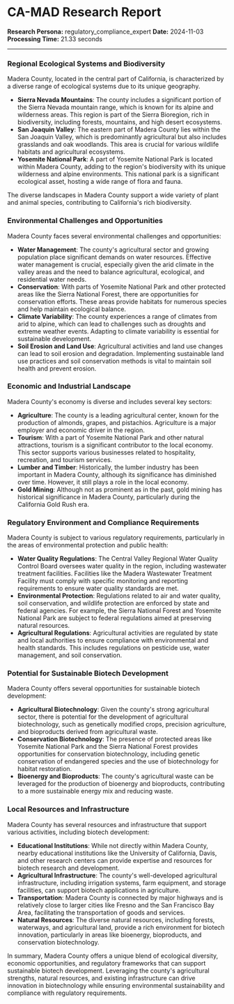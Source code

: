 # CA-MAD Research Report

**Research Persona:** regulatory_compliance_expert
**Date:** 2024-11-03
**Processing Time:** 21.33 seconds

---

### Regional Ecological Systems and Biodiversity

Madera County, located in the central part of California, is characterized by a diverse range of ecological systems due to its unique geography.

- **Sierra Nevada Mountains**: The county includes a significant portion of the Sierra Nevada mountain range, which is known for its alpine and wilderness areas. This region is part of the Sierra Bioregion, rich in biodiversity, including forests, mountains, and high desert ecosystems.
- **San Joaquin Valley**: The eastern part of Madera County lies within the San Joaquin Valley, which is predominantly agricultural but also includes grasslands and oak woodlands. This area is crucial for various wildlife habitats and agricultural ecosystems.
- **Yosemite National Park**: A part of Yosemite National Park is located within Madera County, adding to the region's biodiversity with its unique wilderness and alpine environments. This national park is a significant ecological asset, hosting a wide range of flora and fauna.

The diverse landscapes in Madera County support a wide variety of plant and animal species, contributing to California's rich biodiversity.

### Environmental Challenges and Opportunities

Madera County faces several environmental challenges and opportunities:

- **Water Management**: The county's agricultural sector and growing population place significant demands on water resources. Effective water management is crucial, especially given the arid climate in the valley areas and the need to balance agricultural, ecological, and residential water needs.
- **Conservation**: With parts of Yosemite National Park and other protected areas like the Sierra National Forest, there are opportunities for conservation efforts. These areas provide habitats for numerous species and help maintain ecological balance.
- **Climate Variability**: The county experiences a range of climates from arid to alpine, which can lead to challenges such as droughts and extreme weather events. Adapting to climate variability is essential for sustainable development.
- **Soil Erosion and Land Use**: Agricultural activities and land use changes can lead to soil erosion and degradation. Implementing sustainable land use practices and soil conservation methods is vital to maintain soil health and prevent erosion.

### Economic and Industrial Landscape

Madera County's economy is diverse and includes several key sectors:

- **Agriculture**: The county is a leading agricultural center, known for the production of almonds, grapes, and pistachios. Agriculture is a major employer and economic driver in the region.
- **Tourism**: With a part of Yosemite National Park and other natural attractions, tourism is a significant contributor to the local economy. This sector supports various businesses related to hospitality, recreation, and tourism services.
- **Lumber and Timber**: Historically, the lumber industry has been important in Madera County, although its significance has diminished over time. However, it still plays a role in the local economy.
- **Gold Mining**: Although not as prominent as in the past, gold mining has historical significance in Madera County, particularly during the California Gold Rush era.

### Regulatory Environment and Compliance Requirements

Madera County is subject to various regulatory requirements, particularly in the areas of environmental protection and public health:

- **Water Quality Regulations**: The Central Valley Regional Water Quality Control Board oversees water quality in the region, including wastewater treatment facilities. Facilities like the Madera Wastewater Treatment Facility must comply with specific monitoring and reporting requirements to ensure water quality standards are met.
- **Environmental Protection**: Regulations related to air and water quality, soil conservation, and wildlife protection are enforced by state and federal agencies. For example, the Sierra National Forest and Yosemite National Park are subject to federal regulations aimed at preserving natural resources.
- **Agricultural Regulations**: Agricultural activities are regulated by state and local authorities to ensure compliance with environmental and health standards. This includes regulations on pesticide use, water management, and soil conservation.

### Potential for Sustainable Biotech Development

Madera County offers several opportunities for sustainable biotech development:

- **Agricultural Biotechnology**: Given the county's strong agricultural sector, there is potential for the development of agricultural biotechnology, such as genetically modified crops, precision agriculture, and bioproducts derived from agricultural waste.
- **Conservation Biotechnology**: The presence of protected areas like Yosemite National Park and the Sierra National Forest provides opportunities for conservation biotechnology, including genetic conservation of endangered species and the use of biotechnology for habitat restoration.
- **Bioenergy and Bioproducts**: The county's agricultural waste can be leveraged for the production of bioenergy and bioproducts, contributing to a more sustainable energy mix and reducing waste.

### Local Resources and Infrastructure

Madera County has several resources and infrastructure that support various activities, including biotech development:

- **Educational Institutions**: While not directly within Madera County, nearby educational institutions like the University of California, Davis, and other research centers can provide expertise and resources for biotech research and development.
- **Agricultural Infrastructure**: The county's well-developed agricultural infrastructure, including irrigation systems, farm equipment, and storage facilities, can support biotech applications in agriculture.
- **Transportation**: Madera County is connected by major highways and is relatively close to larger cities like Fresno and the San Francisco Bay Area, facilitating the transportation of goods and services.
- **Natural Resources**: The diverse natural resources, including forests, waterways, and agricultural land, provide a rich environment for biotech innovation, particularly in areas like bioenergy, bioproducts, and conservation biotechnology.

In summary, Madera County offers a unique blend of ecological diversity, economic opportunities, and regulatory frameworks that can support sustainable biotech development. Leveraging the county's agricultural strengths, natural resources, and existing infrastructure can drive innovation in biotechnology while ensuring environmental sustainability and compliance with regulatory requirements.